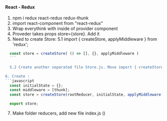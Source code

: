 #### React - Redux
1. npm i redux react-redux redux-thunk
2. import react-component <Provider /> from "react-redux"
3. Wrap everythink with inside of provider component
4. Proveder takes props store={store}. Add it
5. Need to create Store:
    5.1 import { createStore, applyMiddleware } from 'redux';


  ```javascript
    const store = createStore( () => [], {}, applyMiddleware )
    ```

    5.2 Create another separated file Store.js. Move import { createStore, applyMiddleware } and thunk, (rootReducer from reducers/index.js after 7 point).

6. Create :
```javascript
    const initialState = {};
    const middleware = [thunk];
    const store = createStore(rootReducer, initialState, applyMiddleware(...middleware));

    export store;
```
7. Make folder reducers, add new file index.js ()
<!-- 
Headers
# H1
## H2
### H3
#### H4
##### H5
###### H6

list
* Unordered list can use asterisks
- Or minuses
+ Or pluses

links
[I'm an inline-style link](https://www.google.com)

Code
```javascript
var s = "JavaScript syntax highlighting";
alert(s);
``
 -->

